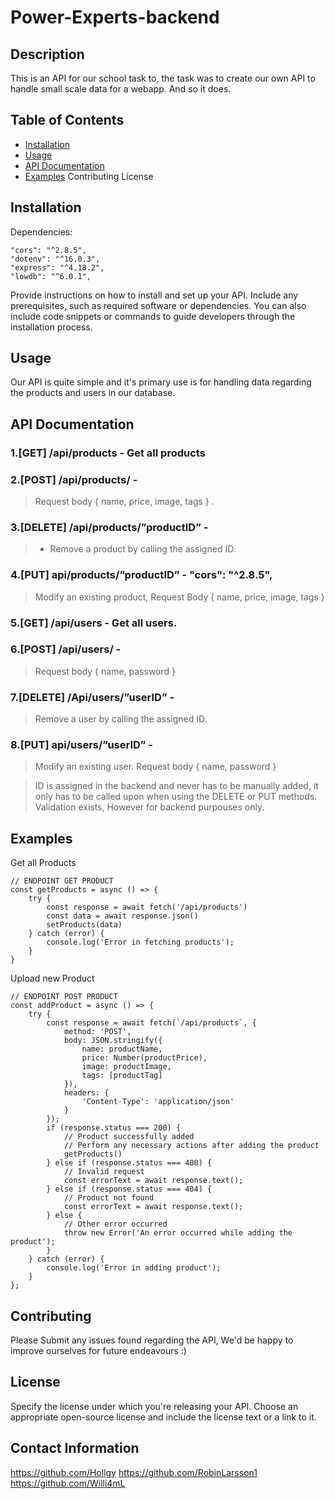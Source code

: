 # Power-Experts-backend

## Description
This is an API for our school task to, the task was to create our own API to handle small scale data for a webapp.
And so it does.

## Table of Contents
- [Installation](#installation)
- [Usage](#usage)
- [API Documentation](#api-documentation)
- [Examples](#examples)
Contributing
License


## Installation
<a name="installation"></a>
Dependencies:

    "cors": "^2.8.5",
    "dotenv": "^16.0.3",
    "express": "^4.18.2",
    "lowdb": "^6.0.1",


Provide instructions on how to install and set up your API. Include any prerequisites, such as required software or dependencies. You can also include code snippets or commands to guide developers through the installation process.

## Usage
<a name="usage"></a>
Our API is quite simple and it's primary use is for handling data regarding the products and users in our database. 


## API Documentation
<a name="api-documentation"></a>

### 1.[GET]  /api/products - Get all products
### 2.[POST]  /api/products/ - 
> Request body { name, price, image, tags } .
### 3.[DELETE] /api/products/”productID” -
> - Remove a product by calling the assigned ID.
### 4.[PUT] api/products/”productID” - "cors": "^2.8.5",
> Modify an existing product, Request Body { name, price, image, tags }
### 5.[GET] /api/users - Get all users.
### 6.[POST] /api/users/ - 
> Request body { name, password }
### 7.[DELETE]  /Api/users/”userID” -
> Remove a user by calling the assigned ID.
### 8.[PUT] api/users/”userID” -
> Modify an existing user. Request body { name, password }

> ID is assigned in the backend and never has to be manually added, it only has to be called upon when using the DELETE or PUT methods.
> Validation exists, However for backend purpouses only.


## Examples
<a name="examples"></a>
Get all Products 

    // ENDPOINT GET PRODUCT
    const getProducts = async () => {
        try {
            const response = await fetch('/api/products')
            const data = await response.json()
            setProducts(data)
        } catch (error) {
            console.log('Error in fetching products');
        }
    }
    
Upload new Product

    // ENDPOINT POST PRODUCT
    const addProduct = async () => {
        try {
            const response = await fetch(`/api/products`, {
                method: 'POST',
                body: JSON.stringify({
                    name: productName,
                    price: Number(productPrice),
                    image: productImage,
                    tags: [productTag]
                }),
                headers: {
                    'Content-Type': 'application/json'
                }
            });
            if (response.status === 200) {
                // Product successfully added
                // Perform any necessary actions after adding the product
                getProducts()
            } else if (response.status === 400) {
                // Invalid request
                const errorText = await response.text();
            } else if (response.status === 404) {
                // Product not found
                const errorText = await response.text();
            } else {
                // Other error occurred
                throw new Error('An error occurred while adding the product');
            }
        } catch (error) {
            console.log('Error in adding product');
        }
    };

## Contributing
Please Submit any issues found regarding the API, We'd be happy to improve ourselves for future endeavours :)

## License
Specify the license under which you're releasing your API. Choose an appropriate open-source license and include the license text or a link to it.

## Contact Information
https://github.com/Hollgy
https://github.com/RobinLarsson1
https://github.com/Willi4mL



